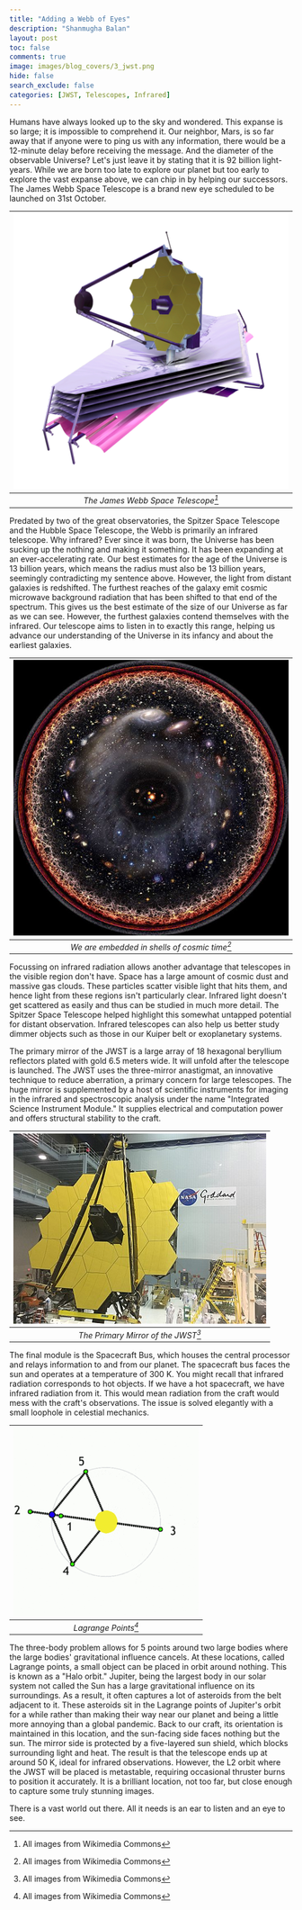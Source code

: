 ```yaml
---
title: "Adding a Webb of Eyes"
description: "Shanmugha Balan"
layout: post
toc: false
comments: true
image: images/blog_covers/3_jwst.png
hide: false
search_exclude: false
categories: [JWST, Telescopes, Infrared]
---
```


Humans have always looked up to the sky and wondered. This expanse is so large; it is impossible to comprehend it. Our neighbor, Mars, is so far away that if anyone were to ping us with any information, there would be a 12-minute delay before receiving the message. And the diameter of the observable Universe? Let's just leave it by stating that it is 92 billion light-years. While we are born too late to explore our planet but too early to explore the vast expanse above, we can chip in by helping our successors. The James Webb Space Telescope is a brand new eye scheduled to be launched on 31st October.

|![The James Webb Space Telescope](https://raw.githubusercontent.com/TRAC-BITS-PILANI/blog/master/assets/blog/3_jwst/jwst.png) | 
|:--:| 
| *The James Webb Space Telescope[^1]* |

Predated by two of the great observatories, the Spitzer Space Telescope and the Hubble Space Telescope, the Webb is primarily an infrared telescope. Why infrared? Ever since it was born, the Universe has been sucking up the nothing and making it something. It has been expanding at an ever-accelerating rate. Our best estimates for the age of the Universe is 13 billion years, which means the radius must also be 13 billion years, seemingly contradicting my sentence above. However, the light from distant galaxies is redshifted. The furthest reaches of the galaxy emit cosmic microwave background radiation that has been shifted to that end of the spectrum. This gives us the best estimate of the size of our Universe as far as we can see. However, the furthest galaxies contend themselves with the infrared. Our telescope aims to listen in to exactly this range, helping us advance our understanding of the Universe in its infancy and about the earliest galaxies.

|![We are embedded in shells of cosmic time](https://raw.githubusercontent.com/TRAC-BITS-PILANI/blog/master/assets/blog/3_jwst/cosmic.png) | 
|:--:| 
| *We are embedded in shells of cosmic time[^1]* |

Focussing on infrared radiation allows another advantage that telescopes in the visible region don't have. Space has a large amount of cosmic dust and massive gas clouds. These particles scatter visible light that hits them, and hence light from these regions isn't particularly clear. Infrared light doesn't get scattered as easily and thus can be studied in much more detail. The Spitzer Space Telescope helped highlight this somewhat untapped potential for distant observation. Infrared telescopes can also help us better study dimmer objects such as those in our Kuiper belt or exoplanetary systems.

The primary mirror of the JWST is a large array of 18 hexagonal beryllium reflectors plated with gold 6.5 meters wide. It will unfold after the telescope is launched. The JWST uses the three-mirror anastigmat, an innovative technique to reduce aberration, a primary concern for large telescopes. The huge mirror is supplemented by a host of scientific instruments for imaging in the infrared and spectroscopic analysis under the name "Integrated Science Instrument Module." It supplies electrical and computation power and offers structural stability to the craft.  

|![The Primary Mirror of the JWST](https://raw.githubusercontent.com/TRAC-BITS-PILANI/blog/master/assets/blog/3_jwst/mirror.png) | 
|:--:| 
| *The Primary Mirror of the JWST[^1]* |

The final module is the Spacecraft Bus, which houses the central processor and relays information to and from our planet. The spacecraft bus faces the sun and operates at a temperature of 300 K. You might recall that infrared radiation corresponds to hot objects. If we have a hot spacecraft, we have infrared radiation from it. This would mean radiation from the craft would mess with the craft's observations. The issue is solved elegantly with a small loophole in celestial mechanics.

|![Lagrange Points](https://raw.githubusercontent.com/TRAC-BITS-PILANI/blog/master/assets/blog/3_jwst/lagrange.png) | 
|:--:| 
| *Lagrange Points[^1]* |

The three-body problem allows for 5 points around two large bodies where the large bodies' gravitational influence cancels. At these locations, called Lagrange points, a small object can be placed in orbit around nothing. This is known as a "Halo orbit." Jupiter, being the largest body in our solar system not called the Sun has a large gravitational influence on its surroundings. As a result, it often captures a lot of asteroids from the belt adjacent to it. These asteroids sit in the Lagrange points of Jupiter's orbit for a while rather than making their way near our planet and being a little more annoying than a global pandemic. Back to our craft, its orientation is maintained in this location, and the sun-facing side faces nothing but the sun. The mirror side is protected by a five-layered sun shield, which blocks surrounding light and heat. The result is that the telescope ends up at around 50 K, ideal for infrared observations. However, the L2 orbit where the JWST will be placed is metastable, requiring occasional thruster burns to position it accurately. It is a brilliant location, not too far, but close enough to capture some truly stunning images.

There is a vast world out there. All it needs is an ear to listen and an eye to see.

[^1]: All images from Wikimedia Commons
